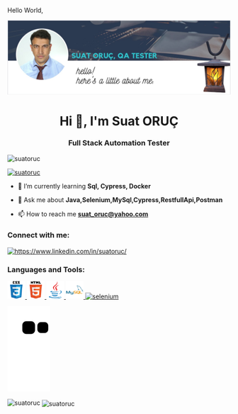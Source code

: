 Hello World,

<img src="https://github.com/suatoruc/suatoruc/blob/main/bannerjpg.jpg?raw=true">

<h1 align="center">Hi 👋, I'm Suat ORUÇ</h1>

<h3 align="center">Full Stack Automation Tester</h3>

<p align="left"> <img src="https://komarev.com/ghpvc/?username=suatoruc&label=Profile%20views&color=0e75b6&style=flat" alt="suatoruc" /> </p>

<p align="left"> <a href="https://github.com/ryo-ma/github-profile-trophy"><img src="https://github-profile-trophy.vercel.app/?username=suatoruc" alt="suatoruc" /></a> </p>

- 🌱 I’m currently learning **Sql, Cypress, Docker**

- 💬 Ask me about **Java,Selenium,MySql,Cypress,RestfullApi,Postman**

- 📫 How to reach me **suat_oruc@yahoo.com**

<h3 align="left">Connect with me:</h3>

<p align="left">
  
<a href="https://linkedin.com/in/https://www.linkedin.com/in/suatoruc/" target="blank"><img align="center" src="https://raw.githubusercontent.com/rahuldkjain/github-profile-readme-generator/master/src/images/icons/Social/linked-in-alt.svg" alt="https://www.linkedin.com/in/suatoruc/" height="30" width="40" /></a>
</p>

<h3 align="left">Languages and Tools:</h3>
<p align="left"> <a href="https://www.w3schools.com/css/" target="_blank" rel="noreferrer"> <img src="https://raw.githubusercontent.com/devicons/devicon/master/icons/css3/css3-original-wordmark.svg" alt="css3" width="40" height="40"/> </a> <a href="https://www.w3.org/html/" target="_blank" rel="noreferrer"> <img src="https://raw.githubusercontent.com/devicons/devicon/master/icons/html5/html5-original-wordmark.svg" alt="html5" width="40" height="40"/> </a> <a href="https://www.java.com" target="_blank" rel="noreferrer"> <img src="https://raw.githubusercontent.com/devicons/devicon/master/icons/java/java-original.svg" alt="java" width="40" height="40"/> </a> <a href="https://www.mysql.com/" target="_blank" rel="noreferrer"> <img src="https://raw.githubusercontent.com/devicons/devicon/master/icons/mysql/mysql-original-wordmark.svg" alt="mysql" width="40" height="40"/> </a> <a href="https://www.selenium.dev" target="_blank" rel="noreferrer"> <img src="https://raw.githubusercontent.com/detain/svg-logos/780f25886640cef088af994181646db2f6b1a3f8/svg/selenium-logo.svg" alt="selenium" width="40" height="40"/> </a> </p>

![snake svg](https://github.com/suatoruc/suatoruc/blob/output/github-contribution-grid-snake.svg)

<p><img align="left" src="https://github-readme-stats.vercel.app/api/top-langs?username=suatoruc&show_icons=true&locale=en&layout=compact" alt="suatoruc" /></p>

<p>&nbsp;<img align="center" src="https://github-readme-stats.vercel.app/api?username=suatoruc&show_icons=true&locale=en" alt="suatoruc" /></p>

